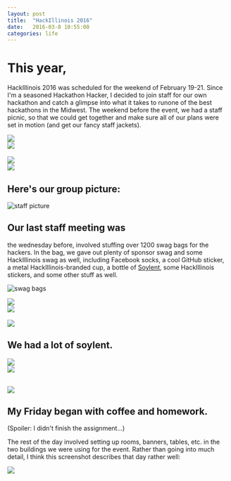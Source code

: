 ```yaml
---
layout: post
title:  "HackIllinois 2016"
date:   2016-03-8 10:55:00
categories: life
---
```


# This year,
HackIllinois 2016 was scheduled for the weekend of February 19-21.
Since I'm a seasoned Hackathon Hacker, I decided to join staff for our own hackathon and catch a glimpse into what it takes to runone of the best hackathons in the Midwest. The weekend before the event, we had a staff picnic, so that we could get together and make sure all of our plans were set in motion (and get our fancy staff jackets).

<div class="row">
	<div class="col-md-6">
		<img src="/img/hackillinois2016/staff_picnic_1.jpg">
	</div>
	<div class="col-md-6">
		<img src="/img/hackillinois2016/staff_picnic_2.jpg">
	</div>
</div>
<br>
<div class="row">
	<div class="col-md-6">
		<img src="/img/hackillinois2016/staff_picnic_3.jpg">
	</div>
	<div class="col-md-6">
		<img src="/img/hackillinois2016/staff_picnic_4.jpg">
	</div>
</div> 

## Here's our group picture:

![staff picture](/img/hackillinois2016/hackillinois_staff_serious.jpg)

## Our last staff meeting was
the wednesday before, involved stuffing over 1200 swag bags for the hackers. In the bag, we gave out plenty of sponsor swag and some HackIllinois swag as well, including Facebook socks, a cool GitHub sticker, a metal HackIllinois-branded cup, a bottle of [Soylent](http://www.soylent.com), some HackIllinois stickers, and some other stuff as well. 

![swag bags](/img/hackillinois2016/swag_bags.png)

<div class="row">
	<div class="col-md-6">
		<img src="/img/hackillinois2016/swag_bag_boxes.jpg">
	</div>
	<div class="col-md-6">
		<img src="/img/hackillinois2016/swag_bag_packing_2.jpg">
	</div>
</div>
<br>
<div class="row">
	<div class="col-xs-12">
		<img src="/img/hackillinois2016/swag_bag_packing_3.jpg">
	</div>
</div>


## We had a lot of soylent.

<div class="row">
	<div class="col-md-6">
		<img src="/img/hackillinois2016/soylent_packed_edit.jpg">
	</div>
	<div class="col-md-6">
		<img src="/img/hackillinois2016/soylent_ready_edit.jpg">
	</div>
</div>
<br>

![](/img/hackillinois2016/start_with_coffee_hw.jpg)

## My Friday began with coffee and homework.
(Spoiler: I didn't finish the assignment...)


The rest of the day involved setting up rooms, banners, tables, etc. in the two buildings we were using for the event. Rather than going into much detail, I think this screenshot describes that day rather well:

![](/img/hackillinois2016/step_count.png)
